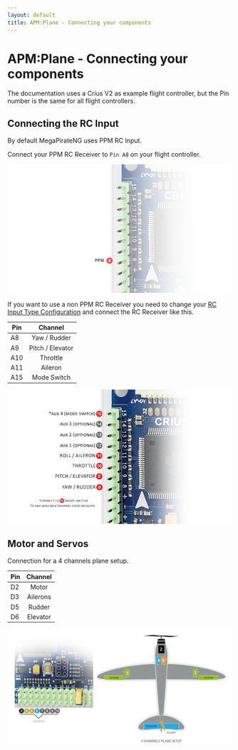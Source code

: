 ```yaml
---
layout: default
title: APM:Plane - Connecting your components
---
```


# APM:Plane - Connecting your components

The documentation uses a Crius V2 as example flight controller,
but the Pin number is the same for all flight controllers.

## Connecting the RC Input

By default MegaPirateNG uses PPM RC Input.

Connect your PPM RC Receiver to ```Pin A8``` on your flight controller.

![RC Channels no PPM](../images/connecting_components_rcchannels_ppm.png)

If you want to use a non PPM RC Receiver you need to change your [RC Input Type Configuration](general_configuration#rc_input_type_configuration)
and connect the RC Receiver like this.

| Pin  | Channel          |
| -----|:----------------:|
| A8   | Yaw / Rudder     |
| A9   | Pitch / Elevator |
| A10  | Throttle         |
| A11  | Aileron          |
| A15  | Mode Switch      |

![RC Channels no PPM](../images/connecting_components_plane_rcchannels.png)

## Motor and Servos

Connection for a 4 channels plane setup.

| Pin  | Channel          |
| -----|:----------------:|
| D2   | Motor            |
| D3   | Ailerons         |
| D5   | Rudder           |
| D6   | Elevator         |

![Motor and Servos for 4 channel Plane setup](../images/connecting_components_plane_motors.png)